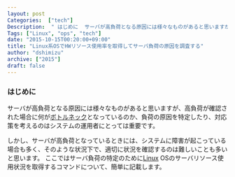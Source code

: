```yaml
---
layout: post
Categories:  ["tech"]
Description:  " はじめに  サーバが高負荷となる原因には様々なものがあると思いますが、高負荷が確認された場合に何がボトルネックとなっているのか、負荷の原因を特定したり、対応策を考えるのはシステムの運用者にとっては重要です。  しかし、サーバが高負荷となっ"
Tags: ["Linux", "ops", "tech"]
date: "2015-10-15T00:20:00+09:00"
title: "Linux系OSでHWリソース使用率を取得してサーバ負荷の原因を調査する"
author: "dshimizu"
archive: ["2015"]
draft: false
---
```


<body>
<h3>はじめに</h3>


<p>サーバが高負荷となる原因には様々なものがあると思いますが、高負荷が確認された場合に何が<a class="keyword" href="http://d.hatena.ne.jp/keyword/%A5%DC%A5%C8%A5%EB%A5%CD%A5%C3%A5%AF">ボトルネック</a>となっているのか、負荷の原因を特定したり、対応策を考えるのはシステムの運用者にとっては重要です。</p>

<p>しかし、サーバが高負荷となっているときには、システムに障害が起こっている場合も多く、そのような状況下で、適切に状況を確認するのは難しいことも多いと思います。
ここではサーバ負荷の特定のために<a class="keyword" href="http://d.hatena.ne.jp/keyword/Linux">Linux</a> OSのサーバリソース使用状況を取得するコマンドについて、簡単に記載します。</p>
</body>
